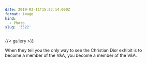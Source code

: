 ```yaml
---
date: 2019-03-11T15:23:14.000Z
format: image
kind:
  - Photo
slug: '3522'
---
```

{{< gallery >}}

When they tell you the only way to see the Christian Dior exhibit is to become a member of the V&A, you become a member of the V&A.
